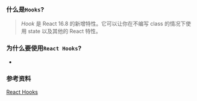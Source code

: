 ### 什么是`Hooks`?

>  *Hook* 是 React 16.8 的新增特性。它可以让你在不编写 class 的情况下使用 state 以及其他的 React 特性。

### 为什么要使用`React Hooks`?

- 

### 参考资料

[React Hooks](https://reactjs.org/docs/hooks-intro.html)